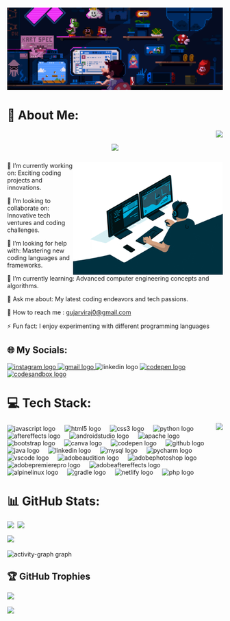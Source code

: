 ![MasterHead](https://github.com/tusharpatil2912/tusharpatil2912/blob/main/banner.gif)
# 💫 About Me: 
<img align="right" src="https://visitor-badge.laobi.icu/badge?page_id=viraj7066.viraj7066" />
<h1 align="center">
    <img src="https://readme-typing-svg.herokuapp.com/?font=Righteous&size=35&center=true&vCenter=true&width=500&height=70&duration=4000&lines=Hi+There!+👋;+I'm+Viraj+Gujar!;" />
</h1>      
                                         
<!--<h1 align="center">Hi 👋, I'm Viraj Gujar</h1>-->
<img align="right" alt="coding" width="350" src="https://github.com/tusharpatil2912/tusharpatil2912/blob/main/giphy.gif">

🔭 I’m currently working on: Exciting coding projects and innovations.

👯 I’m looking to collaborate on: Innovative tech ventures and coding challenges.

🤝 I’m looking for help with: Mastering new coding languages and frameworks.

🌱 I’m currently learning: Advanced computer engineering concepts and algorithms.

💬 Ask me about: My latest coding endeavors and tech passions.

📩 How to reach me : gujarviraj0@gmail.com

⚡ Fun fact: I enjoy experimenting with different programming languages


## 🌐 My Socials:
 
<div align="left">
  <a href="instagram.com/viraj7066" target="_blank">
    <img src="https://img.shields.io/static/v1?message=Instagram&logo=instagram&label=&color=E4405F&logoColor=white&labelColor=&style=flat" height="37" alt="instagram logo"  />
  </a>
  <a href="gujarviraj0@gmail.com" target="_blank">
    <img src="https://img.shields.io/static/v1?message=Gmail&logo=gmail&label=&color=D14836&logoColor=white&labelColor=&style=flat" height="37" alt="gmail logo"  />
  </a>
  <img src="https://img.shields.io/static/v1?message=LinkedIn&logo=linkedin&label=&color=0077B5&logoColor=white&labelColor=&style=flat" height="37" alt="linkedin logo"  />
  <a href="codepen.io/viraj7066" target="_blank">
    <img src="https://img.shields.io/static/v1?message=Codepen&logo=codepen&label=&color=000000&logoColor=white&labelColor=&style=flat" height="37" alt="codepen logo"  />
  </a>
  <a href="codesandbox.io/viraj7066" target="_blank">
    <img src="https://img.shields.io/static/v1?message=Codesandbox&logo=codesandbox&label=&color=040404&logoColor=DBDBDB&labelColor=&style=flat" height="37" alt="codesandbox logo"  />
  </a>
</div>
 
# 💻 Tech Stack:

<img align="right" height="150" src="https://media.tenor.com/rePDfDWO3XoAAAAd/hacking.gif"  />

###


<div align="left">
  <img src="https://cdn.jsdelivr.net/gh/devicons/devicon/icons/javascript/javascript-original.svg" height="36" alt="javascript logo"  />
  <img width="13" />
  <img src="https://cdn.jsdelivr.net/gh/devicons/devicon/icons/html5/html5-original.svg" height="36" alt="html5 logo"  />
  <img width="13" />
  <img src="https://cdn.jsdelivr.net/gh/devicons/devicon/icons/css3/css3-original.svg" height="36" alt="css3 logo"  />
  <img width="13" />
  <img src="https://cdn.jsdelivr.net/gh/devicons/devicon/icons/python/python-original.svg" height="36" alt="python logo"  />
  <img width="13" />
  <img src="https://cdn.jsdelivr.net/gh/devicons/devicon/icons/aftereffects/aftereffects-original.svg" height="36" alt="aftereffects logo"  />
  <img width="13" />
  <img src="https://cdn.jsdelivr.net/gh/devicons/devicon/icons/androidstudio/androidstudio-original.svg" height="36" alt="androidstudio logo"  />
  <img width="13" />
  <img src="https://cdn.jsdelivr.net/gh/devicons/devicon/icons/apache/apache-original.svg" height="36" alt="apache logo"  />
  <img width="13" />
  <img src="https://cdn.jsdelivr.net/gh/devicons/devicon/icons/bootstrap/bootstrap-original.svg" height="36" alt="bootstrap logo"  />
  <img width="13" />
  <img src="https://cdn.jsdelivr.net/gh/devicons/devicon/icons/canva/canva-original.svg" height="36" alt="canva logo"  />
  <img width="13" />
  <img src="https://cdn.simpleicons.org/codepen/000000" height="36" alt="codepen logo"  />
  <img width="13" />
  <img src="https://skillicons.dev/icons?i=github" height="36" alt="github logo"  />
  <img width="13" />
  <img src="https://cdn.jsdelivr.net/gh/devicons/devicon/icons/java/java-original.svg" height="36" alt="java logo"  />
  <img width="13" />
  <img src="https://cdn.jsdelivr.net/gh/devicons/devicon/icons/linkedin/linkedin-original.svg" height="36" alt="linkedin logo"  />
  <img width="13" />
  <img src="https://skillicons.dev/icons?i=mysql" height="36" alt="mysql logo"  />
  <img width="13" />
  <img src="https://cdn.jsdelivr.net/gh/devicons/devicon/icons/pycharm/pycharm-original.svg" height="36" alt="pycharm logo"  />
  <img width="13" />
  <img src="https://cdn.jsdelivr.net/gh/devicons/devicon/icons/vscode/vscode-original.svg" height="36" alt="vscode logo"  />
  <img width="13" />
  <img src="https://skillicons.dev/icons?i=au" height="36" alt="adobeaudition logo"  />
  <img width="13" />
  <img src="https://skillicons.dev/icons?i=ps" height="36" alt="adobephotoshop logo"  />
  <img width="13" />
  <img src="https://skillicons.dev/icons?i=pr" height="36" alt="adobepremierepro logo"  />
  <img width="13" />
  <img src="https://skillicons.dev/icons?i=ae" height="36" alt="adobeaftereffects logo"  />
  <img width="13" />
  <img src="https://skillicons.dev/icons?i=alpinejs" height="36" alt="alpinelinux logo"  />
  <img width="13" />
  <img src="https://skillicons.dev/icons?i=gradle" height="36" alt="gradle logo"  />
  <img width="13" />
  <img src="https://skillicons.dev/icons?i=netlify" height="36" alt="netlify logo"  />
  <img width="13" />
  <img src="https://skillicons.dev/icons?i=php" height="36" alt="php logo"  />
</div>

 
# 📊 GitHub Stats:

![](https://github-readme-stats.vercel.app/api/top-langs/?username=viraj7066&theme=radical&hide_border=false&include_all_commits=false&count_private=false&layout=compact)&nbsp;
![](https://github-readme-stats.vercel.app/api?username=viraj7066&theme=radical&hide_border=false&include_all_commits=false&count_private=false)&nbsp;

![](https://github-readme-streak-stats.herokuapp.com/?user=viraj7066&theme=radical&hide_border=false)

<img align="center" src="https://github-readme-activity-graph.vercel.app/graph?username=viraj7066&area=true&hide_border=true&theme=redical" height="203" alt="activity-graph graph"  />

## 🏆 GitHub Trophies
![](https://github-profile-trophy.vercel.app/?username=viraj7066&theme=radical&no-frame=false&no-bg=true&margin-w=4)



[![](https://visitcount.itsvg.in/api?id=viraj7066&icon=5&color=0)](https://visitcount.itsvg.in)




###






